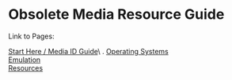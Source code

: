 # Obsolete Media Resource Guide

Link to Pages:

[Start Here / Media ID Guide](https://github.com/frannietrempe/Obsolete-Removable-Media-Guide/blob/master/pages/start_here_media_ID)\ . 
[Operating Systems](https://github.com/frannietrempe/Obsolete-Removable-Media-Guide/blob/master/pages/operating_systems)\
[Emulation](https://github.com/frannietrempe/Obsolete-Removable-Media-Guide/blob/master/pages/emulators)\
[Resources](https://github.com/frannietrempe/Obsolete-Removable-Media-Guide/blob/master/pages/resources)

